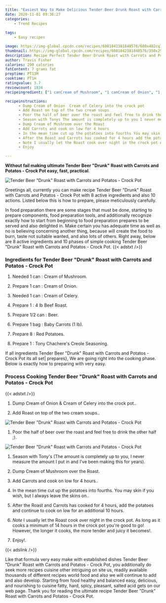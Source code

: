 ```yaml
---
title: "Easiest Way to Make Delicious Tender Beer Drunk Roast with Carrots and Potatos  Crock Pot"
date: 2020-11-01 09:36:27
categories:
    - Trend Recipes
    
tags:
    - Easy recipes

image: https://img-global.cpcdn.com/recipes/6081842381848576/680x482cq70/tender-beer-drunk-roast-with-carrots-and-potatos-crock-pot-recipe-main-photo.jpg
thumbnail: https://img-global.cpcdn.com/recipes/6081842381848576/350x250cq70/tender-beer-drunk-roast-with-carrots-and-potatos-crock-pot-recipe-main-photo.jpg
description: Recipe Perfect Tender Beer Drunk Roast with Carrots and Potatos  Crock Pot with 8 ingredients and 10 stages of easy cooking.
author: Travis Fisher
calories: 290 calories
fatContent: 7 grams fat
preptime: PT13M
cooktime: PT1H
ratingvalue: 3.7
reviewcount: 1834
recipeingredient: ["1 canCream of Mushroom", "1 canCream of Onion", "1 canCream of Celery", "14 lb Beef Roast", "1/2 canBeer", "1 bagBaby Carrots 1 lb", "8Red Potatoes", "1Tony Chacheres Creole Seasoning"]

recipeinstructions: 
      - Dump Cream of Onion  Cream of Celery into the crock pot 
      - Add Roast on top of the two cream soups 
      - Poor the half of beer over the roast and feel free to drink the other half  
      - Season with Tonys The amount is completely up to you I never measure the amount I put in and Ive been making this for years 
      - Dump Cream of Mushroom over the Roast 
      - Add Carrots and cook on low for 4 hours 
      - In the mean time cut up the potatoes into fourths You may skin if you wish but I always leave the skins on 
      - After the Roast and Carrots has cooked for 4 hours add the potatoes and continue to cook on low for an additional 10 hours 
      - Note I usually let the Roast cook over night in the crock pot As long as it cooks a minimum of 14 hours in the crock pot youre good to go However the longer it cooks the more tender and juicy it becomes 
      - Enjoy

---
```




**Without fail making ultimate Tender Beer &#34;Drunk&#34; Roast with Carrots and Potatos - Crock Pot easy, fast, practical**. 


![Tender Beer &#34;Drunk&#34; Roast with Carrots and Potatos - Crock Pot](https://img-global.cpcdn.com/recipes/6081842381848576/680x482cq70/tender-beer-drunk-roast-with-carrots-and-potatos-crock-pot-recipe-main-photo.jpg "Tender Beer &#34;Drunk&#34; Roast with Carrots and Potatos - Crock Pot")




Greetings all, currently you can make recipe Tender Beer &#34;Drunk&#34; Roast with Carrots and Potatos - Crock Pot with 8 active ingredients and also 10 actions. Listed below this is how to prepare, please meticulously carefully.

In food preparation there are some stages that must be done, starting to prepare components, food preparation tools, and additionally recognize exactly how to start from beginning to food preparation prepares to be served and also delighted in. Make certain you has adequate time as well as no is believing concerning another thing, because will create the food to burn, taste not suitable wanted, and also lots of others. Right away, below are 8 active ingredients and 10 phases of simple cooking Tender Beer &#34;Drunk&#34; Roast with Carrots and Potatos - Crock Pot.
{{< adstxt />}}

### Ingredients for Tender Beer &#34;Drunk&#34; Roast with Carrots and Potatos - Crock Pot


1. Needed 1 can : Cream of Mushroom.

1. Prepare 1 can : Cream of Onion.

1. Needed 1 can : Cream of Celery.

1. Prepare 1 : 4 lb Beef Roast.

1. Prepare 1/2 can : Beer.

1. Prepare 1 bag : Baby Carrots (1 lb).

1. Prepare 8 : Red Potatoes.

1. Prepare 1 : Tony Chachere&#39;s Creole Seasoning.



If all ingredients Tender Beer &#34;Drunk&#34; Roast with Carrots and Potatos - Crock Pot its all set| prepares}, We are going right into the cooking phase. Below is exactly how to preparing with very easy.

### Process Cooking Tender Beer &#34;Drunk&#34; Roast with Carrots and Potatos - Crock Pot

{{< adstxt />}}


1. Dump Cream of Onion &amp; Cream of Celery into the crock pot..



1. Add Roast on top of the two cream soups..



![Tender Beer &#34;Drunk&#34; Roast with Carrots and Potatos - Crock Pot](https://img-global.cpcdn.com/steps/4847899619885056/160x128cq70/tender-beer-drunk-roast-with-carrots-and-potatos-crock-pot-recipe-step-2-photo.jpg" "Tender Beer &#34;Drunk&#34; Roast with Carrots and Potatos - Crock Pot")



1. Poor the half of beer over the roast and feel free to drink the other half ;).



![Tender Beer &#34;Drunk&#34; Roast with Carrots and Potatos - Crock Pot](https://img-global.cpcdn.com/steps/4883551791087616/160x128cq70/tender-beer-drunk-roast-with-carrots-and-potatos-crock-pot-recipe-step-3-photo.jpg" "Tender Beer &#34;Drunk&#34; Roast with Carrots and Potatos - Crock Pot")



1. Season with Tony&#39;s (The amount is completely up to you, I never measure the amount I put in and I&#39;ve been making this for years).



1. Dump Cream of Mushroom over the Roast.



1. Add Carrots and cook on low for 4 hours..



1. In the mean time cut up the potatoes into fourths. You may skin if you wish, but I always leave the skins on..



1. After the Roast and Carrots has cooked for 4 hours, add the potatoes and continue to cook on low for an additional 10 hours.



1. *Note* I usually let the Roast cook over night in the crock pot. As long as it cooks a minimum of 14 hours in the crock pot you&#39;re good to go! However, the longer it cooks, the more tender and juicy it becomes!.



1. Enjoy!.





{{< adslink />}}

Like that formula very easy make with established dishes Tender Beer &#34;Drunk&#34; Roast with Carrots and Potatos - Crock Pot, you additionally do seek more recipes cuisine other intriguing on site us, readily available thousands of different recipes world food and also we will continue to add and also develop. Starting from food healthy and balanced easy, delicious, and nourishing to cuisine fatty, hard, spicy, pleasant, salted acid gets on our web page. Thank you for reading the ultimate recipe Tender Beer &#34;Drunk&#34; Roast with Carrots and Potatos - Crock Pot.
